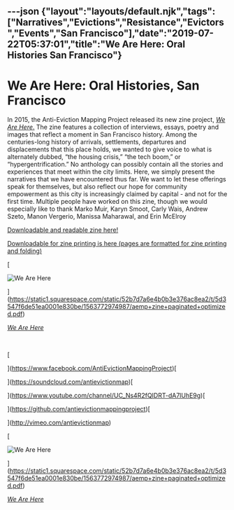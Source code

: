 ---json
{"layout":"layouts/default.njk","tags":["Narratives","Evictions","Resistance","Evictors","Events","San Francisco"],"date":"2019-07-22T05:37:01","title":"We Are Here: Oral Histories San Francisco"}
---

We Are Here: Oral Histories, San Francisco
==========================================

In 2015, the Anti-Eviction Mapping Project released its new zine project, [_We Are Here_.](https://archive.org/details/aempzinepaginated) The zine features a collection of interviews, essays, poetry and images that reflect a moment in San Francisco history. Among the centuries-long history of arrivals, settlements, departures and displacements that this place holds, we wanted to give voice to what is alternately dubbed, “the housing crisis,” “the tech boom,” or “hypergentrification.” No anthology can possibly contain all the stories and experiences that meet within the city limits. Here, we simply present the narratives that we have encountered thus far. We want to let these offerings speak for themselves, but also reflect our hope for community empowerment as this city is increasingly claimed by capital - and not for the first time. Multiple people have worked on this zine, though we would especially like to thank Marko Muir, Karyn Smoot, Carly Wais, Andrew Szeto, Manon Vergerio, Manissa Maharawal, and Erin McElroy

[Downloadable and readable zine here!](https://archive.org/details/aempzinepaginated)

[Downloadable for zine printing is here (pages are formatted for zine printing and folding)](https://antievictionmap.squarespace.com/s/aemp-zine-for-print.pdf)

[

![We Are Here](https://images.squarespace-cdn.com/content/v1/52b7d7a6e4b0b3e376ac8ea2/1563857725096-9Y870FNW9C2T0OTNTYGQ/ke17ZwdGBToddI8pDm48kH6b2s6ZEy2wZmXIMYsgIVBZw-zPPgdn4jUwVcJE1ZvWQUxwkmyExglNqGp0IvTJZUJFbgE-7XRK3dMEBRBhUpwSZTakEcupwL81RX5noYDiNDqT9Jqb4E-fuLDTNVCWH22awG_w9oX_zOrT11GIhik/Screen+Shot+2019-07-22+at+9.32.19+PM.png)

](https://static1.squarespace.com/static/52b7d7a6e4b0b3e376ac8ea2/t/5d3547f6de51ea0001e830be/1563772974987/aemp+zine+paginated+optimized.pdf)

[_We Are Here_](https://archive.org/details/aempzinepaginated)

 

[

](https://www.facebook.com/AntiEvictionMappingProject)[

](https://soundcloud.com/antievictionmap)[

](https://www.youtube.com/channel/UC_Ns4R2fQIDRT-dA7lUhE9g)[

](https://github.com/antievictionmappingproject)[

](http://vimeo.com/antievictionmap)

[

![We Are Here](https://images.squarespace-cdn.com/content/v1/52b7d7a6e4b0b3e376ac8ea2/1563857701630-MB6G30QGGMLO56GO2OSX/ke17ZwdGBToddI8pDm48kGAcI67TzPGLxqs6PKOTVW5Zw-zPPgdn4jUwVcJE1ZvWQUxwkmyExglNqGp0IvTJZamWLI2zvYWH8K3-s_4yszcp2ryTI0HqTOaaUohrI8PIiRqld9q7amJADTYuv0DkVSd2geliJLoDjVZhneRRxU0/image-asset.png)

](https://static1.squarespace.com/static/52b7d7a6e4b0b3e376ac8ea2/t/5d3547f6de51ea0001e830be/1563772974987/aemp+zine+paginated+optimized.pdf)

[_We Are Here_](https://archive.org/details/aempzinepaginated)